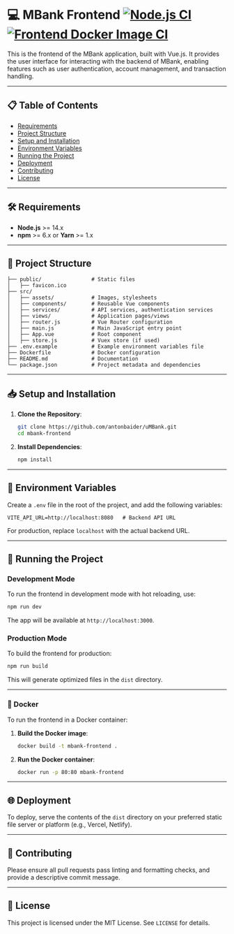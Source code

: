 
# 💻 MBank Frontend [![Node.js CI](https://github.com/antonbaider/uMBank/actions/workflows/node.js.yml/badge.svg?branch=main)](https://github.com/antonbaider/uMBank/actions/workflows/node.js.yml)[![Frontend Docker Image CI](https://github.com/antonbaider/uMBank/actions/workflows/docker-image.yml/badge.svg?branch=main)](https://github.com/antonbaider/uMBank/actions/workflows/docker-image.yml)

This is the frontend of the MBank application, built with Vue.js. It provides the user interface for interacting with the backend of MBank, enabling features such as user authentication, account management, and transaction handling.

---

## 📋 Table of Contents

- [Requirements](#requirements)
- [Project Structure](#project-structure)
- [Setup and Installation](#setup-and-installation)
- [Environment Variables](#environment-variables)
- [Running the Project](#running-the-project)
- [Deployment](#deployment)
- [Contributing](#contributing)
- [License](#license)

---

## 🛠 Requirements

- **Node.js** >= 14.x
- **npm** >= 6.x or **Yarn** >= 1.x

---

## 📂 Project Structure

```
├── public/                # Static files
│   ├── favicon.ico
├── src/
│   ├── assets/            # Images, stylesheets
│   ├── components/        # Reusable Vue components
│   ├── services/          # API services, authentication services
│   ├── views/             # Application pages/views
│   ├── router.js          # Vue Router configuration
│   ├── main.js            # Main JavaScript entry point
│   ├── App.vue            # Root component
│   ├── store.js           # Vuex store (if used)
├── .env.example           # Example environment variables file
├── Dockerfile             # Docker configuration
├── README.md              # Documentation
└── package.json           # Project metadata and dependencies
```

---

## 📥 Setup and Installation

1. **Clone the Repository**:
   ```bash
   git clone https://github.com/antonbaider/uMBank.git
   cd mbank-frontend
   ```

2. **Install Dependencies**:
   ```bash
   npm install
   ```

---

## 🔧 Environment Variables

Create a `.env` file in the root of the project, and add the following variables:

```plaintext
VITE_API_URL=http://localhost:8080   # Backend API URL
```

For production, replace `localhost` with the actual backend URL.

---

## 🚀 Running the Project

### Development Mode

To run the frontend in development mode with hot reloading, use:

```bash
npm run dev
```

The app will be available at `http://localhost:3000`.

### Production Mode

To build the frontend for production:

```bash
npm run build
```

This will generate optimized files in the `dist` directory.

---

### 🐳 Docker

To run the frontend in a Docker container:

1. **Build the Docker image**:
   ```bash
   docker build -t mbank-frontend .
   ```

2. **Run the Docker container**:
   ```bash
   docker run -p 80:80 mbank-frontend
   ```

---

## 🌐 Deployment

To deploy, serve the contents of the `dist` directory on your preferred static file server or platform (e.g., Vercel, Netlify).

---

## 🤝 Contributing

Please ensure all pull requests pass linting and formatting checks, and provide a descriptive commit message.

---

## 📜 License

This project is licensed under the MIT License. See `LICENSE` for details.
